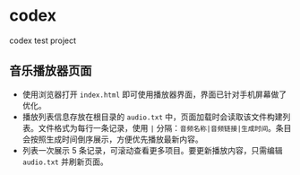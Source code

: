 # codex
codex test project

## 音乐播放器页面

- 使用浏览器打开 `index.html` 即可使用播放器界面，界面已针对手机屏幕做了优化。
- 播放列表信息存放在根目录的 `audio.txt` 中，页面加载时会读取该文件构建列表。文件格式为每行一条记录，使用 `|` 分隔：`音频名称|音频链接|生成时间`。条目会按照生成时间倒序展示，方便优先播放最新内容。
- 列表一次展示 5 条记录，可滚动查看更多项目。要更新播放内容，只需编辑 `audio.txt` 并刷新页面。
